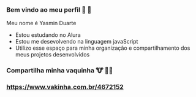 ### Bem vindo ao meu perfil 🐢 🌻

Meu nome é Yasmin Duarte 

* Estou estudando no Alura 
* Estou me desevolvendo na linguagem javaScript
* Utilizo esse espaço para minha organização e compartilhamento dos meus projetos desenvolvidos

### Compartilha minha vaquinha 🐮 🧎‍♀️
### https://www.vakinha.com.br/4672152 
